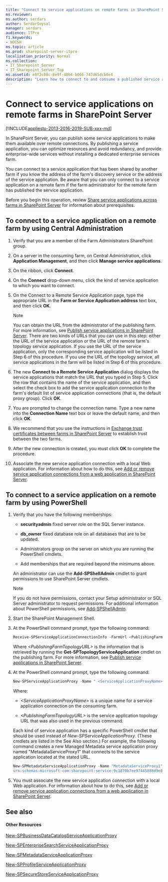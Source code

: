 ```yaml
---
title: "Connect to service applications on remote farms in SharePoint Server"
ms.reviewer: 
ms.author: serdars
author: SerdarSoysal
manager: serdars
audience: ITPro
f1.keywords:
- NOCSH
ms.topic: article
ms.prod: sharepoint-server-itpro
localization_priority: Normal
ms.collection:
- IT_Sharepoint_Server
- IT_Sharepoint_Server_Top
ms.assetid: e8f2c08c-8e9f-40b4-b066-747d65dcb0e4
description: "Learn how to connect to and consume a published service application in SharePoint Server."
---
```


# Connect to service applications on remote farms in SharePoint Server

[!INCLUDE[appliesto-2013-2016-2019-SUB-xxx-md](../includes/appliesto-2013-2016-2019-SUB-xxx-md.md)] 
  
In SharePoint Server, you can publish some service applications to make them available over remote connections. By publishing a service application, you can optimize resources and avoid redundancy, and provide enterprise-wide services without installing a dedicated enterprise services farm.
  
You can connect to a service application that has been shared by another farm if you know the address of the farm's discovery service or the address of the service application. Be aware that you can only connect to a service application on a remote farm if the farm administrator for the remote farm has published the service application.
  
    
Before you begin this operation, review [Share service applications across farms in SharePoint Server](share-service-applications-across-farms.md) for information about prerequisites. 
  
## To connect to a service application on a remote farm by using Central Administration

1. Verify that you are a member of the Farm Administrators SharePoint group.
    
2. On a server in the consuming farm, on Central Administration, click **Application Management**, and then click **Manage service applications**.
    
3. On the ribbon, click **Connect**.
    
4. On the **Connect** drop-down menu, click the kind of service application to which you want to connect. 
    
5. On the Connect to a Remote Service Application page, type the appropriate URL in the **Farm or Service Application address** text box, and then click **OK**. 
    
    > [!NOTE]
    > You can obtain the URL from the administrator of the publishing farm. For more information, see [Publish service applications in SharePoint Server](publish-a-service-application.md). There are two kinds of URLs that you can use in this step: either the URL of the service application or the URL of the remote farm's topology service application. If you use the URL of the service application, only the corresponding service application will be listed in Step 6 of this procedure. If you use the URL of the topology service, all service applications in the farm will be listed in Step 6 of this procedure. 
  
6. The new **Connect to a Remote Service Application** dialog displays the service applications that match the URL that you typed in Step 5. Click the row that contains the name of the service application, and then select the check box to add the service application connection to the farm's default list of service application connections (that is, the default proxy group). Click **OK**.
    
7. You are prompted to change the connection name. Type a new name into the **Connection Name** text box or leave the default name, and then click **OK**.
    
8. We recommend that you use the instructions in [Exchange trust certificates between farms in SharePoint Server](exchange-trust-certificates-between-farms.md) to establish trust between the two farms. 
    
9. After the new connection is created, you must click **OK** to complete the procedure. 
    
10. Associate the new service application connection with a local Web application. For information about how to do this, see [Add or remove service application connections from a web application in SharePoint Server](add-or-remove-a-service-application-connection-to-a-web-application.md).
    
## To connect to a service application on a remote farm by using PowerShell

1. Verify that you have the following memberships:
    
   - **securityadmin** fixed server role on the SQL Server instance. 
    
   - **db_owner** fixed database role on all databases that are to be updated. 
    
   - Administrators group on the server on which you are running the PowerShell cmdlets.
    
   - Add memberships that are required beyond the minimums above.
    
    An administrator can use the **Add-SPShellAdmin** cmdlet to grant permissions to use SharePoint Server cmdlets. 
    
    > [!NOTE]
    > If you do not have permissions, contact your Setup administrator or SQL Server administrator to request permissions. For additional information about PowerShell permissions, see [Add-SPShellAdmin](/powershell/module/sharepoint-server/Add-SPShellAdmin?view=sharepoint-ps). 
  
2. Start the SharePoint Management Shell.
    
3. At the PowerShell command prompt, type the following command:
    
   ```powershell
   Receive-SPServiceApplicationConnectionInfo -FarmUrl <PublishingFarmTopologyURL>
   ```

   Where _\<PublishingFarmTopologyURL\>_ is the information that is retrieved by running the **Get-SPTopologyServiceApplication** cmdlet on the publishing farm. For more information, see [Publish service applications in SharePoint Server](publish-a-service-application.md).
    
4. At the PowerShell command prompt, type the following command: 
    
   ```powershell
   New-SPServiceApplicationProxy -Name " <ServiceApplicationProxyName>" -Url "<PublishingFarmTopologyURL>"
   ```

   Where:
    
   -  _\<ServiceApplicationProxyName\>_ is a unique name for a service application connection on the consuming farm. 
    
   -  _\<PublishingFarmTopologyURL\>_ is the service application topology URL that was also used in the previous command. 
    
   Each kind of service application has a specific PowerShell cmdlet that should be used instead of  _New-SPServiceApplicationProxy_. (These cmdlets are listed in the See Also section.) For example, the following command creates a new Managed Metadata service application proxy named "MetadataServiceProxy1" that connects to the service application located at the stated URL.
    
   ```powershell
   New-SPMetadataServiceApplicationProxy -Name "MetadataServiceProxy1" -Uri "
   urn:schemas-microsoft-com:sharepoint:service:9c1870b7ee97445888d9e846519cfa27#authority=urn:uuid:02a493b92a5547828e21386e28056cba&amp;authority=https://ua_powershell:32844/Topology/topology.svc  "
   ```

5. You must associate the new service application connection with a local Web application. For information about how to do this, see [Add or remove service application connections from a web application in SharePoint Server](add-or-remove-a-service-application-connection-to-a-web-application.md).
    
## See also

#### Other Resources

[New-SPBusinessDataCatalogServiceApplicationProxy](/powershell/module/sharepoint-server/New-SPBusinessDataCatalogServiceApplicationProxy?view=sharepoint-ps)
  
[New-SPEnterpriseSearchServiceApplicationProxy](/powershell/module/sharepoint-server/New-SPEnterpriseSearchServiceApplicationProxy?view=sharepoint-ps)
  
[New-SPMetadataServiceApplicationProxy](/powershell/module/sharepoint-server/New-SPMetadataServiceApplicationProxy?view=sharepoint-ps)
  
[New-SPProfileServiceApplicationProxy](/powershell/module/sharepoint-server/New-SPProfileServiceApplicationProxy?view=sharepoint-ps)
  
[New-SPSecureStoreServiceApplicationProxy](/powershell/module/sharepoint-server/New-SPSecureStoreServiceApplicationProxy?view=sharepoint-ps)

